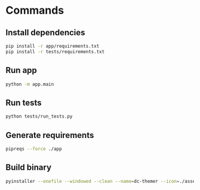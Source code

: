 # Commands

## Install dependencies
```sh
pip install -r app/requirements.txt
pip install -r tests/requirements.txt
```

## Run app
```sh
python -m app.main
```

## Run tests
```sh
python tests/run_tests.py
```

## Generate requirements
```sh
pipreqs --force ./app
```

## Build binary
```sh
pyinstaller --onefile --windowed --clean --name=dc-themer --icon=./assets/dct-icon-v3.ico --add-data=./assets:assets --upx-dir='C:\\Program Files\\upx' ./app/main.py
```
